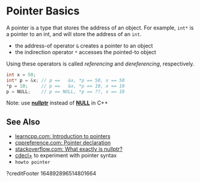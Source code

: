 # Pointer Basics

A pointer is a type that stores the address of an object.
For example, `int*` is a pointer to an int, and will store the address of an `int`.
- the address-of operator `&` creates a pointer to an object
- the indirection operator `*` accesses the pointed-to object

Using these operators is called *referencing* and *dereferencing*, respectively.
```cpp
int x = 50;
int* p = &x; // p ==   &x, *p == 50, x == 50
*p = 10;     // p ==   &x, *p == 10, x == 10
p = NULL;    // p == NULL, *p == ??, x == 10
```
Note: use **[nullptr](https://en.cppreference.com/w/cpp/language/nullptr)** instead of
**[NULL](https://en.cppreference.com/w/c/types/NULL)** in C++

## See Also
- [learncpp.com: Introduction to pointers](https://www.learncpp.com/cpp-tutorial/introduction-to-pointers/)
- [cppreference.com: Pointer declaration](https://en.cppreference.com/w/cpp/language/pointer)
- [stackoverflow.com: What exactly is nullptr?](https://stackoverflow.com/q/1282295/5740428)
- [cdecl+](https://eisenwave.github.io/cdecl-plus/?decl=const%20int%20*%20const) to experiment with pointer syntax
- `howto pointer`

?creditFooter 164892896514801664